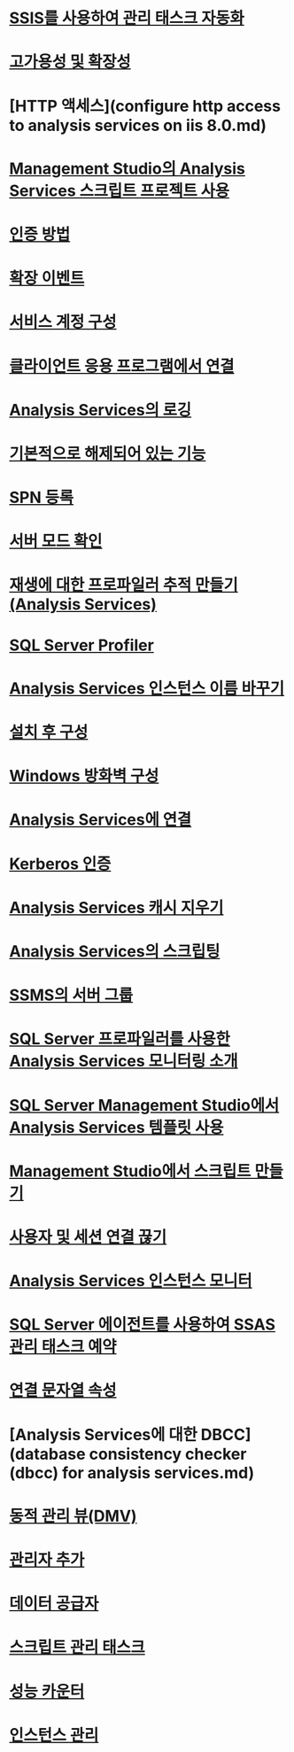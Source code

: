 # [SSIS를 사용하여 관리 태스크 자동화](automate-analysis-services-administrative-tasks-with-ssis.md)
# [고가용성 및 확장성](high-availability-and-scalability-in-analysis-services.md)
# [HTTP 액세스](configure http access to analysis services on iis 8.0.md)
# [Management Studio의 Analysis Services 스크립트 프로젝트 사용](analysis-services-scripts-project-in-sql-server-management-studio.md)
# [인증 방법](authentication-methodologies-supported-by-analysis-services.md)
# [확장 이벤트](monitor-analysis-services-with-sql-server-extended-events.md)
# [서비스 계정 구성](configure-service-accounts-analysis-services.md)
# [클라이언트 응용 프로그램에서 연결](connect-from-client-applications-analysis-services.md)
# [Analysis Services의 로깅](log-operations-in-analysis-services.md)
# [기본적으로 해제되어 있는 기능](features-off-by-default-analysis-services.md)
# [SPN 등록](spn-registration-for-an-analysis-services-instance.md)
# [서버 모드 확인](determine-the-server-mode-of-an-analysis-services-instance.md)
# [재생에 대한 프로파일러 추적 만들기(Analysis Services)](create-profiler-traces-for-replay-analysis-services.md)
# [SQL Server Profiler](use-sql-server-profiler-to-monitor-analysis-services.md)
# [Analysis Services 인스턴스 이름 바꾸기](rename-an-analysis-services-instance.md)
# [설치 후 구성](post-install-configuration-analysis-services.md)
# [Windows 방화벽 구성](configure-the-windows-firewall-to-allow-analysis-services-access.md)
# [Analysis Services에 연결](connect-to-analysis-services.md)
# [Kerberos 인증](configure-analysis-services-for-kerberos-constrained-delegation.md)
# [Analysis Services 캐시 지우기](clear-the-analysis-services-caches.md)
# [Analysis Services의 스크립팅](powershell-scripting-in-analysis-services.md)
# [SSMS의 서버 그룹](register-an-analysis-services-instance-in-a-server-group.md)
# [SQL Server 프로파일러를 사용한 Analysis Services 모니터링 소개](introduction-to-monitoring-analysis-services-with-sql-server-profiler.md)
# [SQL Server Management Studio에서 Analysis Services 템플릿 사용](use-analysis-services-templates-in-sql-server-management-studio.md)
# [Management Studio에서 스크립트 만들기](create-analysis-services-scripts-in-management-studio.md)
# [사용자 및 세션 연결 끊기](disconnect-users-and-sessions-on-analysis-services-server.md)
# [Analysis Services 인스턴스 모니터](monitor-an-analysis-services-instance.md)
# [SQL Server 에이전트를 사용하여 SSAS 관리 태스크 예약](schedule-ssas-administrative-tasks-with-sql-server-agent.md)
# [ 연결 문자열 속성 ](connection-string-properties-analysis-services.md)
# [Analysis Services에 대한 DBCC](database consistency checker (dbcc) for analysis services.md)
# [동적 관리 뷰(DMV) ](use-dynamic-management-views-dmvs-to-monitor-analysis-services.md)
# [관리자 추가](grant-server-admin-rights-to-an-analysis-services-instance.md)
# [데이터 공급자](data-providers-used-for-analysis-services-connections.md)
# [스크립트 관리 태스크](script-administrative-tasks-in-analysis-services.md)
# [성능 카운터](performance-counters-ssas.md)
# [인스턴스 관리](analysis-services-instance-management.md)
